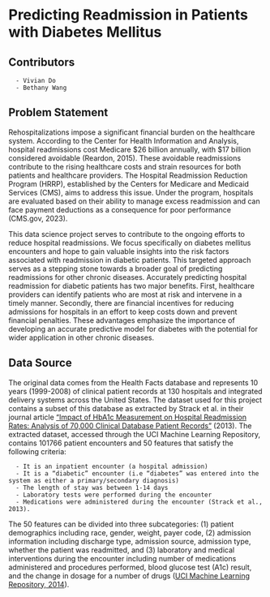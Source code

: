 # Predicting Readmission in Patients with Diabetes Mellitus
## Contributors
      - Vivian Do
      - Bethany Wang 

## Problem Statement
Rehospitalizations impose a significant financial burden on the healthcare system. According to the Center for Health Information and Analysis, hospital readmissions cost Medicare $26 billion annually, with $17 billion considered avoidable (Reardon, 2015). These avoidable readmissions contribute to the rising healthcare costs and strain resources for both patients and healthcare providers. The Hospital Readmission Reduction Program (HRRP), established by the Centers for Medicare and Medicaid Services (CMS), aims to address this issue. Under the program, hospitals are evaluated based on their ability to manage excess readmission and can face payment deductions as a consequence for poor performance (CMS.gov, 2023). 
   
This data science project serves to contribute to the ongoing efforts to reduce hospital readmissions. We focus specifically on diabetes mellitus encounters and hope to gain valuable insights into the risk factors associated with readmission in diabetic patients. This targeted approach serves as a stepping stone towards a broader goal of predicting readmissions for other chronic diseases. Accurately predicting hospital readmission for diabetic patients has two major benefits. First, healthcare providers can identify patients who are most at risk and intervene in a timely manner. Secondly, there are financial incentives for reducing admissions for hospitals in an effort to keep costs down and prevent financial penalties. These advantages emphasize the importance of developing an accurate predictive model for diabetes with the potential for wider application in other chronic diseases. 

## Data Source
   The original data comes from the Health Facts database and represents 10 years (1999-2008) of clinical patient records at 130 hospitals and integrated delivery systems  across the United States. The dataset used for this project contains a subset of this database as extracted by Strack et al. in their journal article [“Impact of HbA1c Measurement on Hospital Readmission Rates: Analysis of 70,000 Clinical Database Patient Records”](https://www.hindawi.com/journals/bmri/2014/781670/) (2013). The extracted dataset, accessed through the UCI Machine Learning Repository, contains 101766 patient encounters and 50 features that satisfy the following criteria:
   
      - It is an inpatient encounter (a hospital admission)
      - It is a “diabetic” encounter (i.e “diabetes” was entered into the system as either a primary/secondary diagnosis) 
      - The length of stay was between 1-14 days
      - Laboratory tests were performed during the encounter
      - Medications were administered during the encounter (Strack et al., 2013). 
      
The 50 features can be divided into three subcategories: (1) patient demographics including race, gender, weight, payer code, (2) admission information including discharge type, admission source, admission type, whether the patient was readmitted, and (3) laboratory and medical interventions during the encounter including number of medications administered and procedures performed, blood glucose test (A1c) result, and the change in dosage for a number of drugs ([UCI Machine Learning Repository, 2014](https://archive.ics.uci.edu/dataset/296/diabetes+130-us+hospitals+for+years+1999-2008)). 
